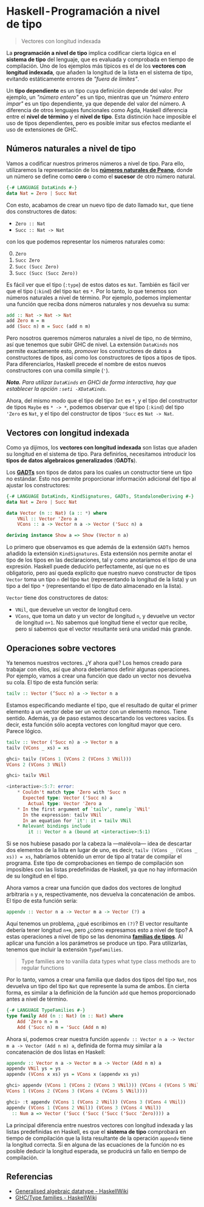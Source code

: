 # Haskell - Programación a nivel de tipo
> Vectores con longitud indexada

La **programación a nivel de tipo** implica codificar cierta lógica en el **sistema de tipo** del lenguaje, que es evaluada y comprobada en tiempo de compilación. Uno de los ejemplos más típicos es el de los **vectores con longitud indexada**, que añaden la longitud de la lista en el sistema de tipo, evitando estáticamente errores de *"fuera de límites"*.

Un **tipo dependiente** es un tipo cuya definición depende del valor. Por ejemplo, un *"número entero"* es un tipo, mientras que un *"número entero impar"* es un tipo dependiente, ya que depende del valor del número. A diferencia de otros lenguajes funcionales como Agda, Haskell diferencia entre el **nivel de término** y el **nivel de tipo**. Esta distinción hace imposible el uso de tipos dependientes, pero es posible imitar sus efectos mediante el uso de extensiones de GHC.

## Números naturales a nivel de tipo

Vamos a codificar nuestros primeros números a nivel de tipo. Para ello, utilizaremos la representación de los [**números naturales de Peano**](https://es.wikipedia.org/wiki/Axiomas_de_Peano), donde un número se define como **cero** o como el **sucesor** de otro número natural.

```haskell
{-# LANGUAGE DataKinds #-}
data Nat = Zero | Succ Nat
```

Con esto, acabamos de crear un nuevo tipo de dato llamado `Nat`, que tiene dos constructores de datos:

* `Zero :: Nat`
* `Succ :: Nat -> Nat`

con los que podemos representar los números naturales como:

0. `Zero`
1. `Succ Zero`
2. `Succ (Succ Zero)`
3. `Succ (Succ (Succ Zero))`

Es fácil ver que el tipo (`:type`) de estos datos es `Nat`. También es fácil ver que el tipo (`:kind`) del tipo `Nat` es `*`. Por lo tanto, lo que tenemos son números naturales a nivel de término. Por ejemplo, podemos implementar una función que reciba dons números naturales y nos devuelva su suma:

```haskell
add :: Nat -> Nat -> Nat
add Zero m = m
add (Succ n) m = Succ (add n m)
```

Pero nosotros queremos números naturales a nivel de tipo, no de término, así que tenemos que subir GHC de nivel. La extensión `DataKinds` nos permite exactamente esto, *promover* los constructores de datos a constructores de tipos, así como los constructores de tipos a tipos de tipos. Para diferenciarlos, Haskell precede el nombre de estos nuevos constructores con una comilla simple (`'`).

***Nota.** Para utilizar `DataKinds` en GHCi de forma interactiva, hay que establecer la opción `:seti -XDataKinds`.*

Ahora, del mismo modo que el tipo del tipo `Int` es `*`, y el tipo del constructor de tipos `Maybe` es `* -> *`, podemos observar que el tipo (`:kind`) del tipo `'Zero` es `Nat`, y el tipo del constructor de tipos `'Succ` es `Nat -> Nat`.

## Vectores con longitud indexada

Como ya dijimos, los **vectores con longitud indexada** son listas que añaden su longitud en el sistema de tipo. Para definirlos, necesitamos introducir los **tipos de datos algebraicos generalizados** (**GADTs**).

Los [**GADTs**](https://wiki.haskell.org/Generalised_algebraic_datatype) son tipos de datos para los cuales un constructor tiene un tipo no estándar. Esto nos permite proporcionar información adicional del tipo al ajustar los constructores:

```haskell
{-# LANGUAGE DataKinds, KindSignatures, GADTs, StandaloneDeriving #-}
data Nat = Zero | Succ Nat

data Vector (n :: Nat) (a :: *) where
    VNil :: Vector 'Zero a
    VCons :: a -> Vector n a -> Vector ('Succ n) a

deriving instance Show a => Show (Vector n a)
```

Lo primero que observamos es que además de la extensión `GADTs` hemos añadido la extensión `KindSignatures`. Esta extensión nos permite anotar el tipo de los tipos en las declaraciones, tal y como anotaríamos el tipo de una expresión. Haskell puede deducirlo perfectamente, así que no es obligatorio, pero así queda explícito que nuestro nuevo constructor de tipos `Vector` toma un tipo `n` del tipo `Nat` (representando la longitud de la lista) y un tipo a del tipo `*` (representando el tipo de dato almacenado en la lista).

`Vector` tiene dos constructores de datos:

* `VNil`, que devuelve un vector de longitud cero.
* `VCons`, que toma un dato y un vector de longitud `n`, y devuelve un vector de longitud `n+1`. No sabemos qué longitud tiene el vector que recibe, pero sí sabemos que el vector resultante será una unidad más grande.

## Operaciones sobre vectores

Ya tenemos nuestros vectores. ¿Y ahora qué? Los hemos creado para trabajar con ellos, así que ahora deberíamos definir algunas operaciones. Por ejemplo, vamos a crear una función que dado un vector nos devuelva su cola. El tipo de esta función sería:

```haskell
tailv :: Vector (‘Succ n) a -> Vector n a
```

Estamos especificando mediante el tipo, que el resultado de quitar el primer elemento a un vector debe ser un vector con un elemento menos. Tiene sentido. Además, ya de paso estamos descartando los vectores vacíos. Es decir, esta función sólo acepta vectores con longitud mayor que cero. Parece lógico.

```haskell
tailv :: Vector ('Succ n) a -> Vector n a
tailv (VCons _ xs) = xs
```


```haskell
ghci> tailv (VCons 1 (VCons 2 (VCons 3 VNil)))
VCons 2 (VCons 3 VNil)

ghci> tailv VNil

<interactive>:5:7: error:
    * Couldn't match type 'Zero with 'Succ n
      Expected type: Vector ('Succ n) a
        Actual type: Vector 'Zero a
    * In the first argument of `tailv', namely `VNil'
      In the expression: tailv VNil
      In an equation for `it': it = tailv VNil
    * Relevant bindings include
        it :: Vector n a (bound at <interactive>:5:1)
```

Si se nos hubiese pasado por la cabeza la —malévola— idea de descartar dos elementos de la lista en lugar de uno, es decir, `tailv (VCons _ (VCons _ xs)) = xs`, habríamos obtenido un error de tipo al tratar de compilar el programa. Este tipo de comprobaciones en tiempo de compilación son imposibles con las listas predefinidas de Haskell, ya que no hay información de su longitud en el tipo.

Ahora vamos a crear una función que dados dos vectores de longitud arbitraria `n` y `m`, respectivamente, nos devuelva la concatenación de ambos. El tipo de esta función sería:

```haskell
appendv :: Vector n a -> Vector m a -> Vector (?) a
```

Aquí tenemos un problema, ¿qué escribimos en `(?)`? El vector resultante debería tener longitud `n+m`, pero ¿cómo expresamos esto a nivel de tipo? A estas operaciones a nivel de tipo se las denomina [**familias de tipos**](https://wiki.haskell.org/GHC/Type_families). Al aplicar una función a los parámetros se produce un tipo. Para utilizarlas, tenemos que incluir la extensión `TypeFamilies`.

> Type families are to vanilla data types what type class methods are to regular functions

Por lo tanto, vamos a crear una familia que dados dos tipos del tipo `Nat`, nos devuelva un tipo del tipo `Nat` que represente la suma de ambos. En cierta forma, es similar a la definición de la función `add` que hemos proporcionado antes a nivel de término.

```haskell
{-# LANGUAGE TypeFamilies #-}
type family Add (n :: Nat) (m :: Nat) where
    Add 'Zero n = n
    Add ('Succ n) m = 'Succ (Add n m)
```

Ahora sí, podemos crear nuestra función `appendv :: Vector n a -> Vector m a -> Vector (Add n m) a`, definida de forma muy similar a la concatenación de dos listas en Haskell:

```haskell
appendv :: Vector n a -> Vector m a -> Vector (Add n m) a
appendv VNil ys = ys
appendv (VCons x xs) ys = VCons x (appendv xs ys)
```

```haskell
ghci> appendv (VCons 1 (VCons 2 (VCons 3 VNil))) (VCons 4 (VCons 5 VNil))
VCons 1 (VCons 2 (VCons 3 (VCons 4 (VCons 5 VNil))))

ghci> :t appendv (VCons 1 (VCons 2 VNil)) (VCons 3 (VCons 4 VNil))
appendv (VCons 1 (VCons 2 VNil)) (VCons 3 (VCons 4 VNil))
  :: Num a => Vector ('Succ ('Succ ('Succ ('Succ 'Zero)))) a
```

La principal diferencia entre nuestros vectores con longitud indexada y las listas predefinidas en Haskell, es que el **sistema de tipo** comprobará en tiempo de compilación que la lista resultante de la operación `appendv` tiene la longitud correcta. Si en alguna de las ecuaciones de la función no es posible deducir la longitud esperada, se producirá un fallo en tiempo de compilación.

## Referencias

* [Generalised algebraic datatype - HaskellWiki](https://wiki.haskell.org/Generalised_algebraic_datatype)
* [GHC/Type families - HaskellWiki](https://wiki.haskell.org/GHC/Type_families)
